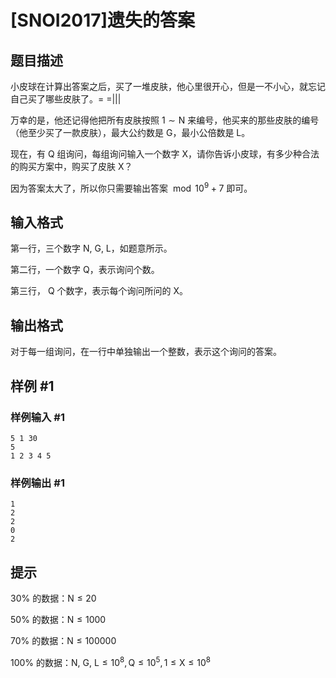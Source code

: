 # [SNOI2017]遗失的答案

## 题目描述

小皮球在计算出答案之后，买了一堆皮肤，他心里很开心，但是一不小心，就忘记自己买了哪些皮肤了。= =|||

万幸的是，他还记得他把所有皮肤按照 $1 \sim \text{N}$ 来编号，他买来的那些皮肤的编号（他至少买了一款皮肤），最大公约数是 $\text{G}$，最小公倍数是 $\text{L}$。

现在，有 $\text{Q}$ 组询问，每组询问输入一个数字 $\text{X}$，请你告诉小皮球，有多少种合法的购买方案中，购买了皮肤 $\text{X}$？

因为答案太大了，所以你只需要输出答案 $\bmod{10^9+7}$ 即可。

## 输入格式

第一行，三个数字 $\text{N, G, L}$，如题意所示。

第二行，一个数字 $\text{Q}$，表示询问个数。

第三行， $\text{Q}$ 个数字，表示每个询问所问的 $\text{X}$。

## 输出格式

对于每一组询问，在一行中单独输出一个整数，表示这个询问的答案。

## 样例 #1

### 样例输入 #1
```
5 1 30
5
1 2 3 4 5
```

### 样例输出 #1

```
1
2
2
0
2
```

## 提示

$\text{30}\%$ 的数据：$\text{N} \le 20$

$\text{50}\%$ 的数据：$\text{N} \le 1000$

$\text{70}\%$ 的数据：$\text{N} \le 100000$

$\text{100}\%$ 的数据：$\text{N, G, L} \le 10^8, \text{Q} \le 10^5, 1 \le \text{X} \le 10^8$


